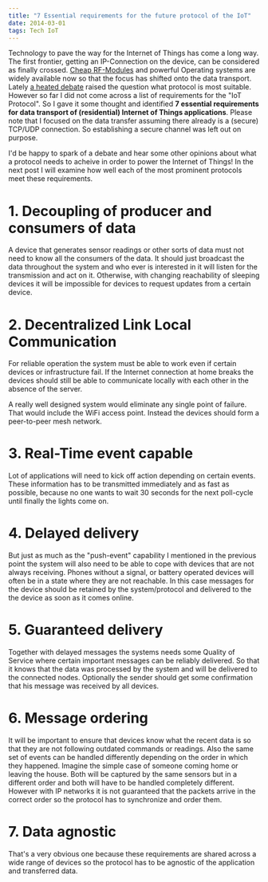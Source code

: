 ```yaml
---
title: "7 Essential requirements for the future protocol of the IoT"
date: 2014-03-01
tags: Tech IoT
---
```


Technology to pave the way for the Internet of Things has come a long way. The first frontier, getting an IP-Connection on the device, can be considered as finally crossed. [Cheap RF-Modules](http://vsaw-blog.blogspot.de/2013/12/6-simple-ways-to-add-wifi-to-your.html) and powerful Operating systems are widely available now so that the focus has shifted onto the data transport. Lately [a heated debate](http://blogs.cisco.com/ioe/beyond-mqtt-a-cisco-view-on-iot-protocols/) raised the question what protocol is most suitable. However so far I did not come across a list of requirements for the "IoT Protocol". So I gave it some thought and identified **7 essential requirements for data transport of (residential) Internet of Things applications**. Please note that I focused on the data transfer assuming there already is a (secure) TCP/UDP connection. So establishing a secure channel was left out on purpose.

I'd be happy to spark of a debate and hear some other opinions about what a protocol needs to acheive in order to power the Internet of Things! In the next post I will examine how well each of the most prominent protocols meet these requirements.

# 1. Decoupling of producer and consumers of data
A device that generates sensor readings or other sorts of data must not need to know all the consumers of the data. It should just broadcast the data throughout the system and who ever is interested in it will listen for the transmission and act on it. Otherwise, with changing reachability of sleeping devices it will be impossible for devices to request updates from a certain device.

# 2. Decentralized Link Local Communication
For reliable operation the system must be able to work even if certain devices or infrastructure fail. If the Internet connection at home breaks the devices should still be able to communicate locally with each other in the absence of the server.

A really well designed system would eliminate any single point of failure. That would include the WiFi access point. Instead the devices should form a peer-to-peer mesh network.

# 3. Real-Time event capable
Lot of applications will need to kick off action depending on certain events. These information has to be transmitted immediately and as fast as possible, because no one wants to wait 30 seconds for the next poll-cycle until finally the lights come on.

# 4. Delayed delivery
But just as much as the "push-event" capability I mentioned in the previous point the system will also need to be able to cope with devices that are not always receiving. Phones without a signal, or battery operated devices will often be in a state where they are not reachable. In this case messages for the device should be retained by the system/protocol and delivered to the the device as soon as it comes online.

# 5. Guaranteed delivery
Together with delayed messages the systems needs some Quality of Service where certain important messages can be reliably delivered. So that it knows that the data was processed by the system and will be delivered to the connected nodes. Optionally the sender should get some confirmation that his message was received by all devices.

# 6. Message ordering
It will be important to ensure that devices know what the recent data is so that they are not following outdated commands or readings. Also the same set of events can be handled differently depending on the order in which they happened. Imagine the simple case of someone coming home or leaving the house. Both will be captured by the same sensors but in a different order and both will have to be handled completely different. However with IP networks it is not guaranteed that the packets arrive in the correct order so the protocol has to synchronize and order them.

# 7. Data agnostic
That's a very obvious one because these requirements are shared across a wide range of devices so the protocol has to be agnostic of the application and transferred data.
